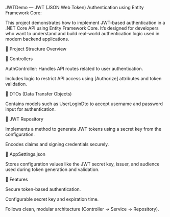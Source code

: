 JWTDemo — JWT (JSON Web Token) Authentication using Entity Framework Core:

This project demonstrates how to implement JWT-based authentication in a .NET Core API using Entity Framework Core. It’s designed for developers who want to understand and build real-world authentication logic used in modern backend applications.

📂 Project Structure Overview

🔹 Controllers

AuthController: Handles API routes related to user authentication.

Includes logic to restrict API access using [Authorize] attributes and token validation.

🔹 DTOs (Data Transfer Objects)

Contains models such as UserLoginDto to accept username and password input for authentication.

🔹 JWT Repository

Implements a method to generate JWT tokens using a secret key from the configuration.

Encodes claims and signing credentials securely.

🔹 AppSettings.json

Stores configuration values like the JWT secret key, issuer, and audience used during token generation and validation.

🚀 Features

Secure token-based authentication.

Configurable secret key and expiration time.

Follows clean, modular architecture (Controller → Service → Repository).
